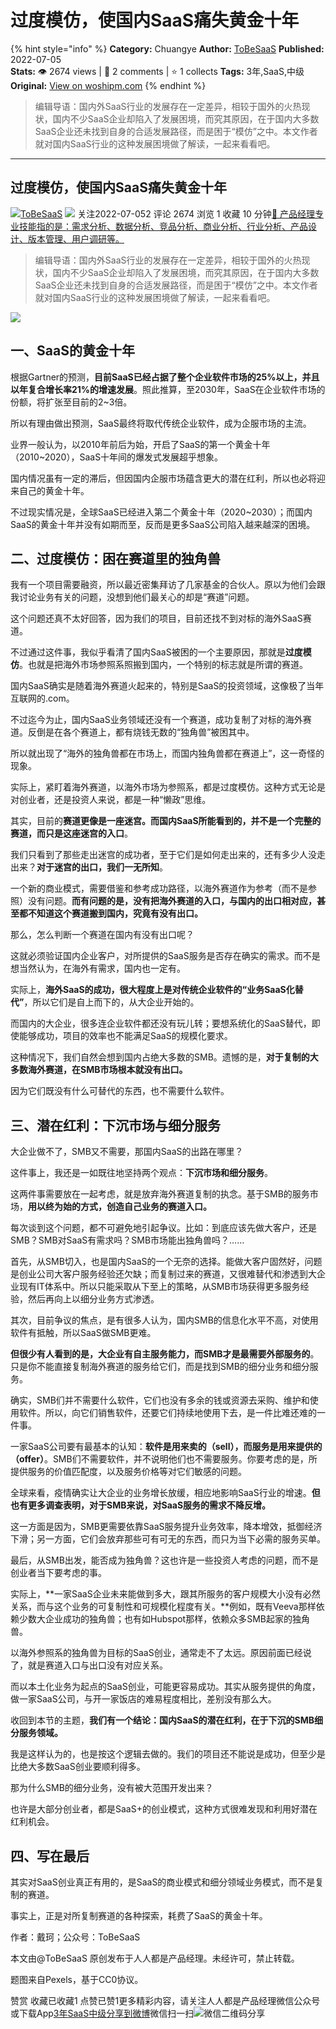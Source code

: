 # 过度模仿，使国内SaaS痛失黄金十年
{% hint style="info" %}
**Category:** Chuangye
**Author:** [ToBeSaaS](https://www.woshipm.com/u/1341134)
**Published:** 2022-07-05  
**Stats:** 👁️ 2674 views | 💬 2 comments | ⭐ 1 collects
**Tags:** 3年,SaaS,中级
**Original:** [View on woshipm.com](https://www.woshipm.com/chuangye/5512481.html)
{% endhint %}
> 编辑导语：国内外SaaS行业的发展存在一定差异，相较于国外的火热现状，国内不少SaaS企业却陷入了发展困境，而究其原因，在于国内大多数SaaS企业还未找到自身的合适发展路径，而是困于“模仿”之中。本文作者就对国内SaaS行业的这种发展困境做了解读，一起来看看吧。

---

## 过度模仿，使国内SaaS痛失黄金十年

[![](https://static.qidianla.com/woshipm_def_head_1.jpg?imageView2/1/w/72/h/72/q/100)](https://www.woshipm.com/u/1341134)[ToBeSaaS](https://www.woshipm.com/u/1341134) ![](https://static.woshipm.com/tag/1101_1@2x.png) 关注2022-07-052 评论 2674 浏览 1 收藏 10 分钟[🔗 产品经理专业技能指的是：需求分析、数据分析、竞品分析、商业分析、行业分析、产品设计、版本管理、用户调研等。](https://ke.qidianla.com/courses/90pm)

> 编辑导语：国内外SaaS行业的发展存在一定差异，相较于国外的火热现状，国内不少SaaS企业却陷入了发展困境，而究其原因，在于国内大多数SaaS企业还未找到自身的合适发展路径，而是困于“模仿”之中。本文作者就对国内SaaS行业的这种发展困境做了解读，一起来看看吧。

![](https://image.woshipm.com/wp-files/2022/07/RMYuWQyC4fvQBORlZklX.jpg)

## 一、SaaS的黄金十年

根据Gartner的预测，**目前SaaS已经占据了整个企业软件市场的25%以上，并且以年复合增长率21%的增速发展**。照此推算，至2030年，SaaS在企业软件市场的份额，将扩张至目前的2~3倍。

所以有理由做出预测，SaaS最终将取代传统企业软件，成为企服市场的主流。

业界一般认为，以2010年前后为始，开启了SaaS的第一个黄金十年（2010~2020），SaaS十年间的爆发式发展超乎想象。

国内情况虽有一定的滞后，但因国内企服市场蕴含更大的潜在红利，所以也必将迎来自己的黄金十年。

不过现实情况是，全球SaaS已经进入第二个黄金十年（2020~2030）；而国内SaaS的黄金十年并没有如期而至，反而是更多SaaS公司陷入越来越深的困境。

## 二、过度模仿：困在赛道里的独角兽

我有一个项目需要融资，所以最近密集拜访了几家基金的合伙人。原以为他们会跟我讨论业务有关的问题，没想到他们最关心的却是“赛道”问题。

这个问题还真不太好回答，因为我们的项目，目前还找不到对标的海外SaaS赛道。

不过通过这件事，我似乎看清了国内SaaS被困的一个主要原因，那就是**过度模仿**。也就是把海外市场参照系照搬到国内，一个特别的标志就是所谓的赛道。

国内SaaS确实是随着海外赛道火起来的，特别是SaaS的投资领域，这像极了当年互联网的.com。

不过迄今为止，国内SaaS业务领域还没有一个赛道，成功复制了对标的海外赛道。反倒是在各个赛道上，都有烧钱无数的“独角兽”被困其中。

所以就出现了“海外的独角兽都在市场上，而国内独角兽都在赛道上”，这一奇怪的现象。

实际上，紧盯着海外赛道，以海外市场为参照系，都是过度模仿。这种方式无论是对创业者，还是投资人来说，都是一种“懒政”思维。

其实，目前的**赛道更像是一座迷宫。而国内SaaS所能看到的，并不是一个完整的赛道，而只是这座迷宫的入口**。

我们只看到了那些走出迷宫的成功者，至于它们是如何走出来的，还有多少人没走出来？**对于迷宫的出口，我们一无所知**。

一个新的商业模式，需要借鉴和参考成功路径，以海外赛道作为参考（而不是参照）没有问题。**而有问题的是，没有把海外赛道的入口，与国内的出口相对应，甚至都不知道这个赛道搬到国内，究竟有没有出口。**

那么，怎么判断一个赛道在国内有没有出口呢？

这就必须验证国内企业客户，对所提供的SaaS服务是否存在确实的需求。而不是想当然认为，在海外有需求，国内也一定有。

实际上，**海外SaaS的成功，很大程度上是对传统企业软件的“业务SaaS化替代”**，所以它们是自上而下的，从大企业开始的。

而国内的大企业，很多连企业软件都还没有玩儿转；要想系统化的SaaS替代，即使能够成功，项目的效率也不能满足SaaS的规模化要求。

这种情况下，我们自然会想到国内占绝大多数的SMB。遗憾的是，**对于复制的大多数海外赛道，在SMB市场根本就没有出口。**

因为它们既没有什么可替代的东西，也不需要什么软件。

## 三、潜在红利：下沉市场与细分服务

大企业做不了，SMB又不需要，那国内SaaS的出路在哪里？

这件事上，我还是一如既往地坚持两个观点：**下沉市场和细分服务**。

这两件事需要放在一起考虑，就是放弃海外赛道复制的执念。基于SMB的服务市场，**用以终为始的方式，创造自己业务的赛道入口。**

每次谈到这个问题，都不可避免地引起争议。比如：到底应该先做大客户，还是SMB？SMB对SaaS有需求吗？SMB市场能出独角兽吗？……

首先，从SMB切入，也是国内SaaS的一个无奈的选择。能做大客户固然好，问题是创业公司大客户服务经验还欠缺；而复制过来的赛道，又很难替代和渗透到大企业现有IT体系中。所以只能采取从下至上的策略，从SMB市场获得更多服务经验，然后再向上以细分业务方式渗透。

其次，目前争议的焦点，是有很多人认为，国内SMB的信息化水平不高，对使用软件有抵触，所以SaaS做SMB更难。

**但很少有人看到的是，大企业有自主服务能力，而SMB才是最需要外部服务的**。只是你不能直接复制海外赛道的服务给它们，而是找到SMB的细分业务和细分服务。

确实，SMB们并不需要什么软件，它们也没有多余的钱或资源去采购、维护和使用软件。所以，向它们销售软件，还要它们持续地使用下去，是一件比难还难的一件事。

一家SaaS公司要有最基本的认知：**软件是用来卖的（sell），而服务是用来提供的（offer）**。SMB们不需要软件，并不说明他们也不需要服务。你要考虑的是，所提供服务的价值匹配度，以及服务价格等对它们敏感的问题。

全球来看，疫情确实让大企业的业务增长放缓，相应地影响SaaS行业的增速。**但也有更多调查表明，对于SMB来说，对SaaS服务的需求不降反增。**

这一方面是因为，SMB更需要依靠SaaS服务提升业务效率，降本增效，抵御经济下滑；另一方面，它们会放弃那些可有可无的东西，而只为当下必需的服务买单。

最后，从SMB出发，能否成为独角兽？这也许是一些投资人考虑的问题，而不是创业者当下要考虑的事。

实际上，**一家SaaS企业未来能做到多大，跟其所服务的客户规模大小没有必然关系，而与这个业务的可复制性和可规模化程度有关。**例如，既有Veeva那样依赖少数大企业成功的独角兽；也有如Hubspot那样，依赖众多SMB起家的独角兽。

以海外参照系的独角兽为目标的SaaS创业，通常走不了太远。原因前面已经说了，就是赛道入口与出口没有对应关系。

而以本土化业务为起点的SaaS创业，可能更容易成功。其实从服务提供的角度，做一家SaaS公司，与开一家饭店的难易程度相比，差别没有那么大。

收回到本节的主题，**我们有一个结论：国内SaaS的潜在红利，在于下沉的SMB细分服务领域。**

我是这样认为的，也是按这个逻辑去做的。我们的项目还不能说是成功，但至少是比绝大多数SaaS创业要顺利得多。

那为什么SMB的细分业务，没有被大范围开发出来？

也许是大部分创业者，都是SaaS+的创业模式，这种方式很难发现和利用好潜在红利机会。

## 四、写在最后

其实对SaaS创业真正有用的，是SaaS的商业模式和细分领域业务模式，而不是复制的赛道。

事实上，正是对所复制赛道的各种探索，耗费了SaaS的黄金十年。

作者：戴珂；公众号：ToBeSaaS

本文由@ToBeSaaS 原创发布于人人都是产品经理。未经许可，禁止转载。

题图来自Pexels，基于CC0协议。

赞赏 收藏已收藏1 点赞已赞1更多精彩内容，请关注人人都是产品经理微信公众号或下载App[3年](https://www.woshipm.com/tag/3%e5%b9%b4)[SaaS](https://www.woshipm.com/tag/saas)[中级](https://www.woshipm.com/tag/%e4%b8%ad%e7%ba%a7)[分享到微博](https://service.weibo.com/share/share.php?appkey=2775287854&title=过度模仿，使国内SaaS痛失黄金十年&url=https://www.woshipm.com/chuangye/5512481.html&pic=https://image.woshipm.com/wp-files/2022/07/RMYuWQyC4fvQBORlZklX.jpg)微信扫一扫![微信二维码](https://api.pwmqr.com/qrcode/create/?url=https://www.woshipm.com/chuangye/5512481.html)分享